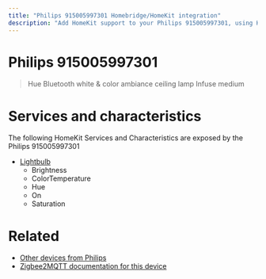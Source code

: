 ```yaml
---
title: "Philips 915005997301 Homebridge/HomeKit integration"
description: "Add HomeKit support to your Philips 915005997301, using Homebridge, Zigbee2MQTT and homebridge-z2m."
---
```

<!---
This file has been GENERATED using src/docgen/docgen.ts
DO NOT EDIT THIS FILE MANUALLY!
-->
# Philips 915005997301
> Hue Bluetooth white & color ambiance ceiling lamp Infuse medium


# Services and characteristics
The following HomeKit Services and Characteristics are exposed by
the Philips 915005997301

* [Lightbulb](../../light.md)
  * Brightness
  * ColorTemperature
  * Hue
  * On
  * Saturation


# Related
* [Other devices from Philips](../index.md#philips)
* [Zigbee2MQTT documentation for this device](https://www.zigbee2mqtt.io/devices/915005997301.html)
